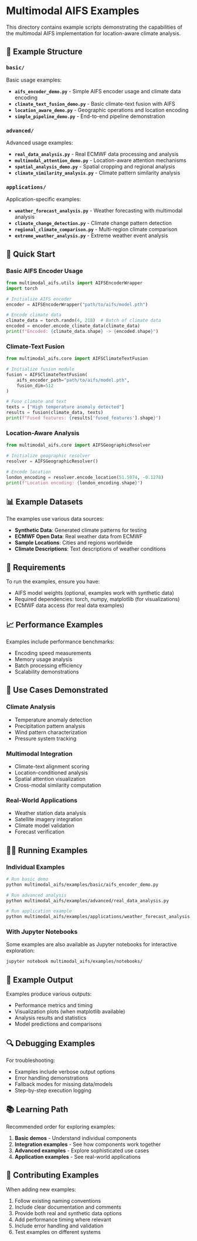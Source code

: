 # Multimodal AIFS Examples

This directory contains example scripts demonstrating the capabilities of the multimodal AIFS implementation for location-aware climate analysis.

## 📁 Example Structure

### `basic/`
Basic usage examples:
- **`aifs_encoder_demo.py`** - Simple AIFS encoder usage and climate data encoding
- **`climate_text_fusion_demo.py`** - Basic climate-text fusion with AIFS
- **`location_aware_demo.py`** - Geographic operations and location encoding
- **`simple_pipeline_demo.py`** - End-to-end pipeline demonstration

### `advanced/`
Advanced usage examples:
- **`real_data_analysis.py`** - Real ECMWF data processing and analysis
- **`multimodal_attention_demo.py`** - Location-aware attention mechanisms
- **`spatial_analysis_demo.py`** - Spatial cropping and regional analysis
- **`climate_similarity_analysis.py`** - Climate pattern similarity analysis

### `applications/`
Application-specific examples:
- **`weather_forecast_analysis.py`** - Weather forecasting with multimodal analysis
- **`climate_change_detection.py`** - Climate change pattern detection
- **`regional_climate_comparison.py`** - Multi-region climate comparison
- **`extreme_weather_analysis.py`** - Extreme weather event analysis

## 🚀 Quick Start

### Basic AIFS Encoder Usage
```python
from multimodal_aifs.utils import AIFSEncoderWrapper
import torch

# Initialize AIFS encoder
encoder = AIFSEncoderWrapper("path/to/aifs/model.pth")

# Encode climate data
climate_data = torch.randn(4, 218)  # Batch of climate data
encoded = encoder.encode_climate_data(climate_data)
print(f"Encoded: {climate_data.shape} -> {encoded.shape}")
```

### Climate-Text Fusion
```python
from multimodal_aifs.core import AIFSClimateTextFusion

# Initialize fusion module
fusion = AIFSClimateTextFusion(
    aifs_encoder_path="path/to/aifs/model.pth",
    fusion_dim=512
)

# Fuse climate and text
texts = ["High temperature anomaly detected"]
results = fusion(climate_data, texts)
print(f"Fused features: {results['fused_features'].shape}")
```

### Location-Aware Analysis
```python
from multimodal_aifs.core import AIFSGeographicResolver

# Initialize geographic resolver
resolver = AIFSGeographicResolver()

# Encode location
london_encoding = resolver.encode_location(51.5074, -0.1278)
print(f"Location encoding: {london_encoding.shape}")
```

## 📊 Example Datasets

The examples use various data sources:
- **Synthetic Data**: Generated climate patterns for testing
- **ECMWF Open Data**: Real weather data from ECMWF
- **Sample Locations**: Cities and regions worldwide
- **Climate Descriptions**: Text descriptions of weather conditions

## 🔧 Requirements

To run the examples, ensure you have:
- AIFS model weights (optional, examples work with synthetic data)
- Required dependencies: torch, numpy, matplotlib (for visualizations)
- ECMWF data access (for real data examples)

## 📈 Performance Examples

Examples include performance benchmarks:
- Encoding speed measurements
- Memory usage analysis
- Batch processing efficiency
- Scalability demonstrations

## 🎯 Use Cases Demonstrated

### Climate Analysis
- Temperature anomaly detection
- Precipitation pattern analysis
- Wind pattern characterization
- Pressure system tracking

### Multimodal Integration
- Climate-text alignment scoring
- Location-conditioned analysis
- Spatial attention visualization
- Cross-modal similarity computation

### Real-World Applications
- Weather station data analysis
- Satellite imagery integration
- Climate model validation
- Forecast verification

## 🏃‍♀️ Running Examples

### Individual Examples
```bash
# Run basic demo
python multimodal_aifs/examples/basic/aifs_encoder_demo.py

# Run advanced analysis
python multimodal_aifs/examples/advanced/real_data_analysis.py

# Run application example
python multimodal_aifs/examples/applications/weather_forecast_analysis.py
```

### With Jupyter Notebooks
Some examples are also available as Jupyter notebooks for interactive exploration:
```bash
jupyter notebook multimodal_aifs/examples/notebooks/
```

## 📝 Example Output

Examples produce various outputs:
- Performance metrics and timing
- Visualization plots (when matplotlib available)
- Analysis results and statistics
- Model predictions and comparisons

## 🔍 Debugging Examples

For troubleshooting:
- Examples include verbose output options
- Error handling demonstrations
- Fallback modes for missing data/models
- Step-by-step execution logging

## 📚 Learning Path

Recommended order for exploring examples:
1. **Basic demos** - Understand individual components
2. **Integration examples** - See how components work together
3. **Advanced examples** - Explore sophisticated use cases
4. **Application examples** - See real-world applications

## 🤝 Contributing Examples

When adding new examples:
1. Follow existing naming conventions
2. Include clear documentation and comments
3. Provide both real and synthetic data options
4. Add performance timing where relevant
5. Include error handling and validation
6. Test examples on different systems
